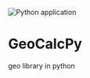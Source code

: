 ![Python application](https://github.com/danikv/GeoCalcPy/workflows/Python%20application/badge.svg)

# GeoCalcPy
geo library in python
